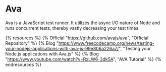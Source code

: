 # Ava

Ava is a JavaScript test runner. It utilizes the async I/O nature of Node and runs concurrent tests, thereby vastly decreasing your test times.

{% resources %}
  {% Official "https://github.com/avajs/ava", "Official Repository" %}
  {% Blog "https://www.freecodecamp.org/news/testing-your-nodejs-applications-with-ava-js-99e806a226a7/", "Testing your Node.js applications with Ava.js" %}
  {% Blog "https://www.youtube.com/watch?v=RxLW6-3dk5A", "AVA Tutorial" %}
{% endresources %}
